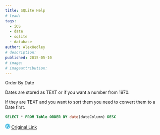 ```yaml
---
title: SQLite Help
# lead:
tags:
  - iOS
  - date
  - sqlite
  - database
author: AlexHedley
# description:
published: 2015-05-10
# image:
# imageattribution:
---
```


Order By Date

Dates are stored as TEXT or if you want a number from 1970.

If they are TEXT and you want to sort them you need to convert them to a Date first.

```sql
SELECT * FROM Table ORDER BY date(dateColumn) DESC
```

![Wordpress](../images/wordpress.png "Wordpress") [Original Link](https://alexhedley.wordpress.com/2015/05/10/sqlite-help/)
